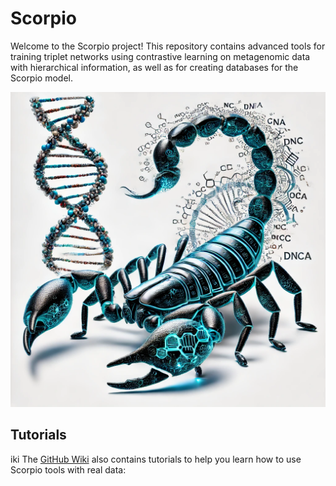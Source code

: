 # Scorpio

Welcome to the Scorpio project! This repository contains advanced tools for training triplet networks using contrastive learning on metagenomic data with hierarchical information, as well as for creating databases for the Scorpio model. 

![Scorpio Logo](scorpio_logo.webp)

## Tutorials
iki
The  [GitHub Wiki](https://github.com/MsAlEhR/Scorpio/wiki) also contains tutorials to help you learn how to use Scorpio tools with real data:

